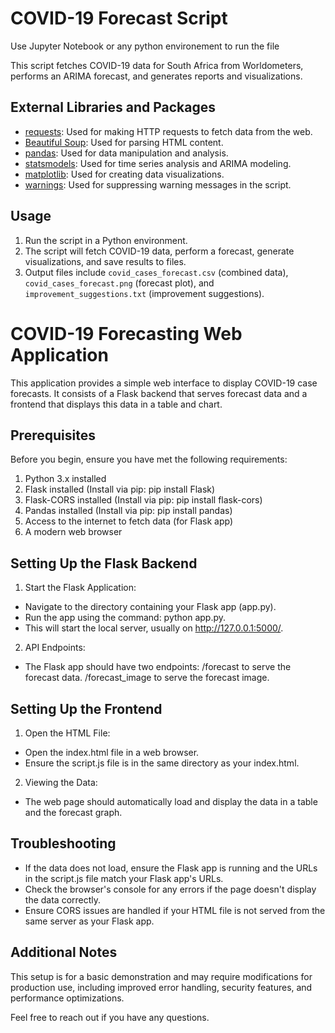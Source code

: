 # COVID-19 Forecast Script

Use Jupyter Notebook or any python environement to run the file

This script fetches COVID-19 data for South Africa from Worldometers, performs an ARIMA forecast, and generates reports and visualizations.

## External Libraries and Packages

- [requests](https://docs.python-requests.org/en/master/): Used for making HTTP requests to fetch data from the web.
- [Beautiful Soup](https://www.crummy.com/software/BeautifulSoup/bs4/doc/): Used for parsing HTML content.
- [pandas](https://pandas.pydata.org/): Used for data manipulation and analysis.
- [statsmodels](https://www.statsmodels.org/stable/index.html): Used for time series analysis and ARIMA modeling.
- [matplotlib](https://matplotlib.org/): Used for creating data visualizations.
- [warnings](https://docs.python.org/3/library/warnings.html): Used for suppressing warning messages in the script.

## Usage

1. Run the script in a Python environment.
2. The script will fetch COVID-19 data, perform a forecast, generate visualizations, and save results to files.
3. Output files include `covid_cases_forecast.csv` (combined data), `covid_cases_forecast.png` (forecast plot), and `improvement_suggestions.txt` (improvement suggestions).

# COVID-19 Forecasting Web Application

This application provides a simple web interface to display COVID-19 case forecasts. It consists of a Flask backend that serves forecast data and a frontend that displays this data in a table and chart.

## Prerequisites

Before you begin, ensure you have met the following requirements:

1. Python 3.x installed
2. Flask installed (Install via pip: pip install Flask)
3. Flask-CORS installed (Install via pip: pip install flask-cors)
4. Pandas installed (Install via pip: pip install pandas)
5. Access to the internet to fetch data (for Flask app)
6. A modern web browser

## Setting Up the Flask Backend

1. Start the Flask Application:

- Navigate to the directory containing your Flask app (app.py).
- Run the app using the command: python app.py.
- This will start the local server, usually on http://127.0.0.1:5000/.

2. API Endpoints:

- The Flask app should have two endpoints:
  /forecast to serve the forecast data.
  /forecast_image to serve the forecast image.

## Setting Up the Frontend

1. Open the HTML File:

- Open the index.html file in a web browser.
- Ensure the script.js file is in the same directory as your index.html.

2. Viewing the Data:

- The web page should automatically load and display the data in a table and the forecast graph.

## Troubleshooting

- If the data does not load, ensure the Flask app is running and the URLs in the script.js file match your Flask app's URLs.
- Check the browser's console for any errors if the page doesn't display the data correctly.
- Ensure CORS issues are handled if your HTML file is not served from the same server as your Flask app.

## Additional Notes

This setup is for a basic demonstration and may require modifications for production use, including improved error handling, security features, and performance optimizations.

Feel free to reach out if you have any questions.
